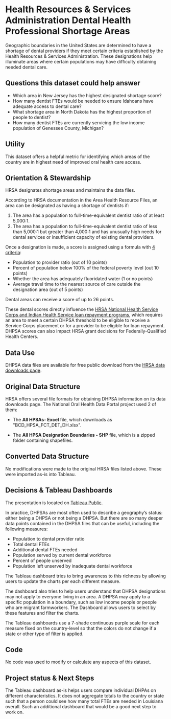 # Health Resources & Services Administration Dental Health Professional Shortage Areas

Geographic boundaries in the United States are determined to have a shortage of dental providers if they meet certain criteria established by the Health Resources & Services Administration. These designations help illuminate areas where certain populations may have difficulty obtaining needed dental care.


## Questions this dataset could help answer

* Which area in New Jersey has the highest designated shortage score?
* How many dentist FTEs would be needed to ensure Idahoans have adequate access to dental care?
* What shortage area in North Dakota has the highest proportion of people to dentist?
* How many dentist FTEs are currently servicing the low income population of Genessee County, Michigan?

## Utility

This dataset offers a helpful metric for identifying which areas of the country are in highest need of improved oral health care access. 

## Orientation & Stewardship  

HRSA designates shortage areas and maintains the data files. 

According to HRSA documentation in the Area Health Resource Files, an area can be designated as having a shortage of dentists if:

1.	The area has a population to full-time-equivalent dentist ratio of at least 5,000:1.
2.	The area has a population to full-time-equivalent dentist ratio of less than 5,000:1 but greater than 4,000:1 and has unusually high needs for dental services or insufficient capacity of existing dental  providers.

Once a designation is made, a score is assigned using a formula with [4 criteria](https://bhw.hrsa.gov/workforce-shortage-areas/shortage-designation/scoring):

* Population to provider ratio (out of 10 points)
* Percent of population below 100% of the federal poverty level (out 10 points)
* Whether the area has adequately fluoridated water (1 or no points)
* Average travel time to the nearest source of care outside the designation area (out of 5 points)

Dental areas can receive a score of up to 26 points. 

These dental scores directly influence the [HRSA National Health Service Corps and Indian Health Service loan repayment programs](https://nhsc.hrsa.gov/scholarships/requirements-compliance/jobs-and-site-search/hpsa-score-class-year), which requires an area to meet a certain DHPSA threshold to be eligible to receive a Service Corps placement or for a provider to be eligible for loan repayment. DHPSA scores can also impact HRSA grant decisions for Federally-Qualified Health Centers.

## Data Use

DHPSA data files are available for free public download from the [HRSA data downloads page](https://data.hrsa.gov/data/download).

## Original Data Structure

HRSA offers several file formats for obtaining DHPSA information on its data downloads page. The National Oral Health Data Portal project used 2 of them:

* The **All HPSAs- Excel** file, which downloads as "BCD_HPSA_FCT_DET_DH.xlsx".

* The **All HPSA Designation Boundaries - SHP** file, which is a zipped folder containing shapefiles. 

## Converted Data Structure

No modifications were made to the original HRSA files listed above. These were imported as-is into Tableau.

## Decisions & Tableau Dashboards

The presentation is located on [Tableau Public](https://public.tableau.com/profile/association.of.state.territorial.dental.directors#!/vizhome/HRSADentalHealthProfessionalShortageAreas_16091923631950/Orientation).

In practice, DHPSAs are most often used to describe a geography’s status: either being a DHPSA or not being a DHPSA. But there are so many deeper data points contained in the DHPSA files that can be useful, including the following measures:

* Population to dental provider ratio
* Total dental FTEs
* Additional dental FTEs needed
* Population served by current dental workforce
* Percent of people unserved
* Population left unserved by inadequate dental workforce

The Tableau dashboard tries to bring awareness to this richness by allowing users to update the charts per each different measure. 

The dashboard also tries to help users understand that DHPSA designations may not apply to everyone living in an area. A DHPSA may apply to a specific population in a boundary, such as low income people or people who are migrant farmworkers. The Dashboard allows users to select by these features and filter the charts. 

The Tableau dashboards use a 7-shade continuous purple scale for each measure fixed on the country-level so that the colors do not change if a state or other type of filter is applied.

## Code

No code was used to modify or calculate any aspects of this dataset.

## Project status & Next Steps

The Tableau dashboard as-is helps users compare individual DHPAs on different characteristics. It does not aggregate totals to the country or state such that a person could see how many total FTEs are needed in Louisiana overall. Such an additional dashboard that would be a good next step to work on.
